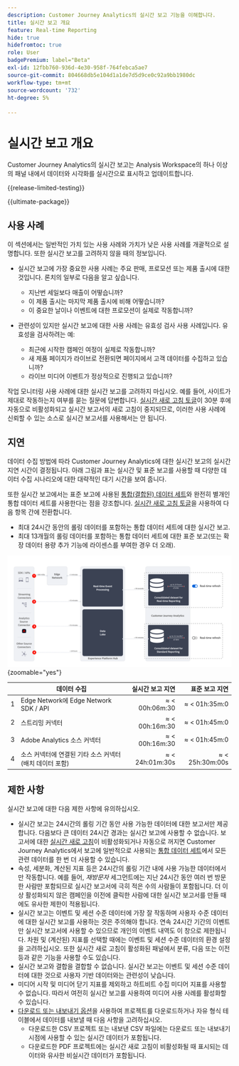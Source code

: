 ```yaml
---
description: Customer Journey Analytics의 실시간 보고 기능을 이해합니다.
title: 실시간 보고 개요
feature: Real-time Reporting
hide: true
hidefromtoc: true
role: User
badgePremium: label="Beta"
exl-id: 12fbb760-936d-4e30-958f-764febca5ae7
source-git-commit: 804668db5e104d1a1de7d5d9ce0c92a9bb1980dc
workflow-type: tm+mt
source-wordcount: '732'
ht-degree: 5%

---
```


# 실시간 보고 개요

Customer Journey Analytics의 실시간 보고는 Analysis Workspace의 하나 이상의 패널 내에서 데이터와 시각화를 실시간으로 표시하고 업데이트합니다.

{{release-limited-testing}}

{{ultimate-package}}

## 사용 사례

이 섹션에서는 일반적인 가치 있는 사용 사례와 가치가 낮은 사용 사례를 개괄적으로 설명합니다. 또한 실시간 보고를 고려하지 않을 때의 정보입니다.

* 실시간 보고에 가장 중요한 사용 사례는 주요 판매, 프로모션 또는 제품 출시에 대한 것입니다.
론치의 일부로 다음을 알고 싶습니다.

   * 지난번 세일보다 매출이 어떻습니까?
   * 이 제품 출시는 마지막 제품 출시에 비해 어떻습니까?
   * 이 중요한 날이나 이벤트에 대한 프로모션이 실제로 작동합니까?

* 관련성이 있지만 실시간 보고에 대한 사용 사례는 유효성 검사 사용 사례입니다.
유효성을 검사하려는 예:

   * 최근에 시작한 캠페인 여정이 실제로 작동합니까?
   * 새 제품 페이지가 라이브로 전환되면 페이지에서 고객 데이터를 수집하고 있습니까?
   * 라이브 미디어 이벤트가 정상적으로 진행되고 있습니까?

작업 모니터링 사용 사례에 대한 실시간 보고를 고려하지 마십시오. 예를 들어, 사이트가 제대로 작동하는지 여부를 묻는 질문에 답변합니다. [실시간 새로 고침 토글](use-real-time.md)이 30분 후에 자동으로 비활성화되고 실시간 보고서의 새로 고침이 중지되므로, 이러한 사용 사례에 신뢰할 수 있는 소스로 실시간 보고서를 사용해서는 안 됩니다.


## 지연

데이터 수집 방법에 따라 Customer Journey Analytics에 대한 실시간 보고의 실시간 지연 시간이 결정됩니다. 아래 그림과 표는 실시간 및 표준 보고를 사용할 때 다양한 데이터 수집 시나리오에 대한 대략적인 대기 시간을 보여 줍니다.

또한 실시간 보고에서는 표준 보고에 사용된 [통합(결합된) 데이터 세트](/help/connections/combined-dataset.md)와 완전히 별개인 통합 데이터 세트를 사용한다는 점을 강조합니다. [실시간 새로 고침 토글](use-real-time.md)을 사용하여 다음 항목 간에 전환합니다.

* 최대 24시간 동안의 롤링 데이터를 포함하는 통합 데이터 세트에 대한 실시간 보고.
* 최대 13개월의 롤링 데이터를 포함하는 통합 데이터 세트에 대한 표준 보고(또는 확장 데이터 용량 추가 기능에 라이센스를 부여한 경우 더 오래).

![실시간 보고](assets/real-time-reporting-latencies.svg){zoomable="yes"}

| | 데이터 수집 | 실시간 보고 지연 | 표준 보고 지연 |
|:---:|---|--:|--:|
| 1 | Edge Network에 Edge Network SDK / API | &approx; &lt; 00h:06m:30 | &approx; &lt; 01h:35m:0 |
| 2 | 스트리밍 커넥터 | &approx; &lt; 00h:16m:30 | &approx; &lt; 01h:45m:0 |
| 3 | Adobe Analytics 소스 커넥터 | &approx; &lt; 00h:16m:30 | &approx; &lt; 01h:45m:0 |
| 4 | 소스 커넥터에 연결된 기타 소스 커넥터(배치 데이터 포함) | &approx; &lt; 24h:01m:30s | &approx; &lt; 25h:30m:00s |

## 제한 사항

실시간 보고에 대한 다음 제한 사항에 유의하십시오.

* 실시간 보고는 24시간의 롤링 기간 동안 사용 가능한 데이터에 대한 보고서만 제공합니다. 다음보다 큰 데이터   24시간 경과는 실시간 보고에 사용할 수 없습니다. 보고서에 대한 [실시간 새로 고침](use-real-time.md)이 비활성화되거나 자동으로 꺼지면 Customer Journey Analytics에서 보고에 일반적으로 사용되는 [통합 데이터 세트](/help/connections/combined-dataset.md)에서 모든 관련 데이터를 한 번 더 사용할 수 있습니다.
* 속성, 세분화, 계산된 지표 등은 24시간의 롤링 기간 내에 사용 가능한 데이터에서만 작동합니다. 예를 들어, *재방문자* 세그먼트에는 지난 24시간 동안 여러 번 방문한 사람만 포함되므로 실시간 보고서에 극히 적은 수의 사람들이 포함됩니다. 더 이상 활성화되지 않은 캠페인을 이전에 클릭한 사람에 대한 실시간 보고서를 만들 때에도 유사한 제한이 적용됩니다.
* 실시간 보고는 이벤트 및 세션 수준 데이터에 가장 잘 작동하며 사용자 수준 데이터에 대한 실시간 보고를 사용하는 것은 주의해야 합니다. <!--Need to explain this a bit better --> 연속 24시간 기간의 이벤트만 실시간 보고서에 사용할 수 있으므로 개인의 이벤트 내역도 이 창으로 제한됩니다. 차원 및 (계산된) 지표를 선택할 때에는 이벤트 및 세션 수준 데이터의 환경 설정을 고려하십시오. 또한 실시간 새로 고침이 활성화된 패널에서 분류, 다음 또는 이전 등과 같은 기능을 사용할 수도 있습니다.
* 실시간 보고와 결합을 결합할 수 없습니다. <!-- Do we need to explain this in more detail, why? --> 실시간 보고는 이벤트 및 세션 수준 데이터에 대한 것으로 사용자 기반 데이터와는 관련성이 낮습니다.
* 미디어 시작 및 미디어 닫기 지표를 제외하고 하트비트 수집 미디어 지표를 사용할 수 없습니다. 따라서 여전히 실시간 보고를 사용하여 미디어 사용 사례를 활성화할 수 있습니다.
* [다운로드 또는 내보내기 옵션](/help/analysis-workspace/export/download-send.md)을 사용하여 프로젝트를 다운로드하거나 자유 형식 테이블에서 데이터를 내보낼 때 다음 사항을 고려하십시오.
   * 다운로드한 CSV 프로젝트 또는 내보낸 CSV 파일에는 다운로드 또는 내보내기 시점에 사용할 수 있는 실시간 데이터가 포함됩니다.
   * 다운로드한 PDF 프로젝트에는 실시간 새로 고침이 비활성화될 때 표시되는 데이터와 유사한 비실시간 데이터가 포함됩니다.
